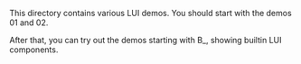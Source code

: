 

This directory contains various LUI demos. You should start with the demos
01 and 02.

After that, you can try out the demos starting with B_, showing builtin
LUI components.
